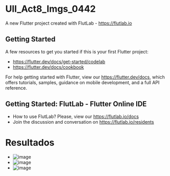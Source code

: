 # Ull_Act8_Imgs_0442

A new Flutter project created with FlutLab - https://flutlab.io

## Getting Started

A few resources to get you started if this is your first Flutter project:

- https://flutter.dev/docs/get-started/codelab
- https://flutter.dev/docs/cookbook

For help getting started with Flutter, view our
https://flutter.dev/docs, which offers tutorials,
samples, guidance on mobile development, and a full API reference.

## Getting Started: FlutLab - Flutter Online IDE

- How to use FlutLab? Please, view our https://flutlab.io/docs
- Join the discussion and conversation on https://flutlab.io/residents

# Resultados
- ![image](https://github.com/Aric-Mirray-Capistran-Tenorio/Ull_Act8_Imagenes/assets/143548368/a9079305-1884-4aa8-b9be-15fc8a0bf5af)
- ![image](https://github.com/Aric-Mirray-Capistran-Tenorio/Ull_Act8_Imagenes/assets/143548368/4e05a98e-3619-4b49-a1d4-6ce286b1035a)
- ![image](https://github.com/Aric-Mirray-Capistran-Tenorio/Ull_Act8_Imagenes/assets/143548368/bcbb2257-1f60-4bef-a702-9aea984a0597)
  



